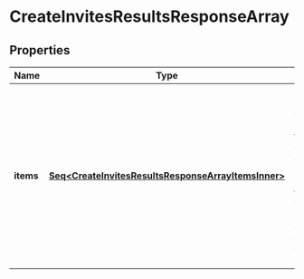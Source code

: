 

# CreateInvitesResultsResponseArray


## Properties

Name | Type | Description | Notes
------------ | ------------- | ------------- | -------------
**items** | [**Seq&lt;CreateInvitesResultsResponseArrayItemsInner&gt;**](CreateInvitesResultsResponseArrayItemsInner.md) | List of invite/request creation status. If there is an error, an exception object will be returned. If the action was successfully completed, an invite object will be returned. |  [optional]



